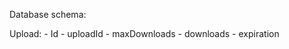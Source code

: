 Database schema:

Upload:
    - Id 
    - uploadId
    - maxDownloads
    - downloads
    - expiration